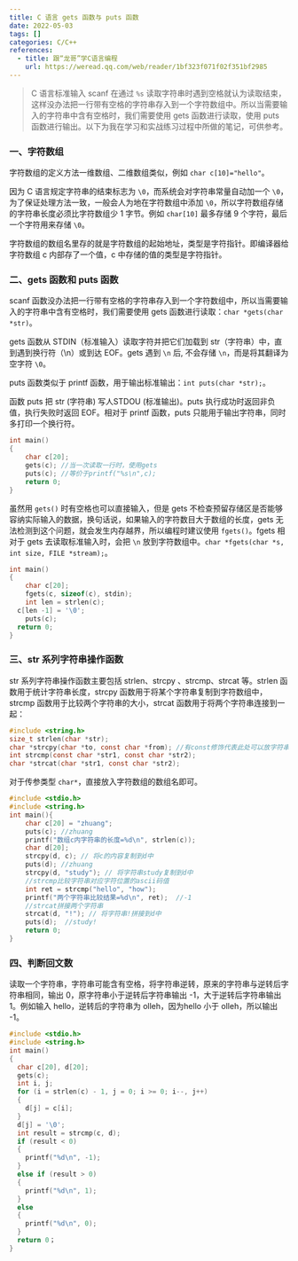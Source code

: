```yaml
---
title: C 语言 gets 函数与 puts 函数
date: 2022-05-03
tags: []
categories: C/C++
references:
  - title: 跟“龙哥”学C语言编程
    url: https://weread.qq.com/web/reader/1bf323f071f02f351bf2985
---
```


> C 语言标准输入 scanf 在通过 `%s` 读取字符串时遇到空格就认为读取结束，这样没办法把一行带有空格的字符串存入到一个字符数组中。所以当需要输入的字符串中含有空格时，我们需要使用 gets 函数进行读取，使用 puts 函数进行输出。以下为我在学习和实战练习过程中所做的笔记，可供参考。

<!--more-->

### 一、字符数组

字符数组的定义方法一维数组、二维数组类似，例如 `char c[10]="hello"`。

因为 C 语言规定字符串的结束标志为 `\0`，而系统会对字符串常量自动加一个 `\0`，为了保证处理方法一致，一般会人为地在字符数组中添加 `\0`，所以字符数组存储的字符串长度必须比字符数组少 1 字节。例如 `char[10]` 最多存储 9 个字符，最后一个字符用来存储 `\0`。

字符数组的数组名里存的就是字符数组的起始地址，类型是字符指针。即编译器给字符数组 c 内部存了一个值，c 中存储的值的类型是字符指针。

### 二、gets 函数和 puts 函数

scanf 函数没办法把一行带有空格的字符串存入到一个字符数组中，所以当需要输入的字符串中含有空格时，我们需要使用 gets 函数进行读取：`char *gets(char *str)`。

gets 函数从 STDIN（标准输入）读取字符并把它们加载到 str（字符串）中，直到遇到换行符（\n）或到达 EOF。gets 遇到 `\n` 后, 不会存储 `\n`，而是将其翻译为空字符 `\0`。

puts 函数类似于 printf 函数，用于输出标准输出：`int puts(char *str);`。

函数 puts 把 str (字符串) 写人STDOU (标准输出)。puts 执行成功时返回非负值，执行失败时返回 EOF。相对于 printf 函数，puts 只能用于输出字符串，同时多打印一个换行符。

```c
int main()
{
	char c[20];
	gets(c); //当一次读取一行时，使用gets
	puts(c); //等价于printf("%s\n",c);
	return 0;
}
```

虽然用 `gets()` 时有空格也可以直接输入，但是 gets 不检查预留存储区是否能够容纳实际输入的数据，换句话说，如果输入的字符数目大于数组的长度，gets 无法检测到这个问题，就会发生内存越界，所以编程时建议使用 `fgets()`。fgets 相对于 gets 去读取标准输入时，会把 `\n` 放到字符数组中。`char *fgets(char *s, int size, FILE *stream);`。

```c
int main()
{
	char c[20];
	fgets(c, sizeof(c), stdin);
	int len = strlen(c);
  c[len -1] = '\0';
	puts(c);
  return 0;
}
```

### 三、str 系列字符串操作函数

str 系列字符串操作函数主要包括 strlen、strcpy 、strcmp、strcat 等。strlen 函数用于统计字符串长度，strcpy 函数用于将某个字符串复制到字符数组中，strcmp 函数用于比较两个字符串的大小，strcat 函数用于将两个字符串连接到一起：

```c
#include <string.h>
size_t strlen(char *str);
char *strcpy(char *to, const char *from); //有const修饰代表此处可以放字符串常量
int strcmp(const char *str1, const char *str2);
char *strcat(char *str1, const char *str2);
```

对于传参类型 `char*`，直接放入字符数组的数组名即可。

```c
#include <stdio.h>
#include <string.h>
int main(){
    char c[20] = "zhuang";
    puts(c); //zhuang
    printf("数组c内字符串的长度=%d\n", strlen(c));
    char d[20];
    strcpy(d, c); // 将c的内容复制到d中
    puts(d); //zhuang
    strcpy(d, "study"); // 将字符串study复制到d中
    //strcmp比较字符串对应字符位置的ascii码值
    int ret = strcmp("hello", "how");
    printf("两个字符串比较结果=%d\n", ret);  //-1
    //strcat拼接两个字符串
    strcat(d, "!"); // 将字符串!拼接到d中
    puts(d);  //study!
    return 0;
}
```

### 四、判断回文数

读取一个字符串，字符串可能含有空格，将字符串逆转，原来的字符串与逆转后字符串相同，输出 0，原字符串小于逆转后字符串输出 -1，大于逆转后字符串输出 1。例如输入 hello，逆转后的字符串为 olleh，因为hello 小于 olleh，所以输出 -1。

```c
#include <stdio.h>
#include <string.h>
int main()
{
  char c[20], d[20];
  gets(c);
  int i, j;
  for (i = strlen(c) - 1, j = 0; i >= 0; i--, j++)
  {
    d[j] = c[i];
  }
  d[j] = '\0';
  int result = strcmp(c, d);
  if (result < 0)
  {
    printf("%d\n", -1);
  }
  else if (result > 0)
  {
    printf("%d\n", 1);
  }
  else
  {
    printf("%d\n", 0);
  }
  return 0；
}
```

